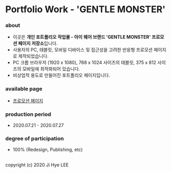 # Portfolio Work - 'GENTLE MONSTER'

### about
- 이곳은 **개인 포트폴리오 작업물 - 아이 웨어 브랜드 'GENTLE MONSTER' 프로모션 페이지 저장소**입니다.
- 사용자의 PC, 태블릿, 모바일 디바이스 및 접근성을 고려한 반응형 프로모션 페이지로 제작되었습니다.
- PC 크롬 브라우저 (1920 x 1080), 768 x 1024 사이즈의 태블릿, 375 x 812 사이즈의 모바일에 최적화되어 있습니다.
- 비상업적 용도로 만들어진 포트폴리오 페이지입니다.

### available page
- [프로모션 페이지](https://absolutelyfullycapable.github.io/gentle-monster)

### production period
- 2020.07.21 - 2020.07.27

### degree of participation
- 100% (Redesign, Publishing, etc)

<br>
copyright (c) 2020 Ji Hye LEE
